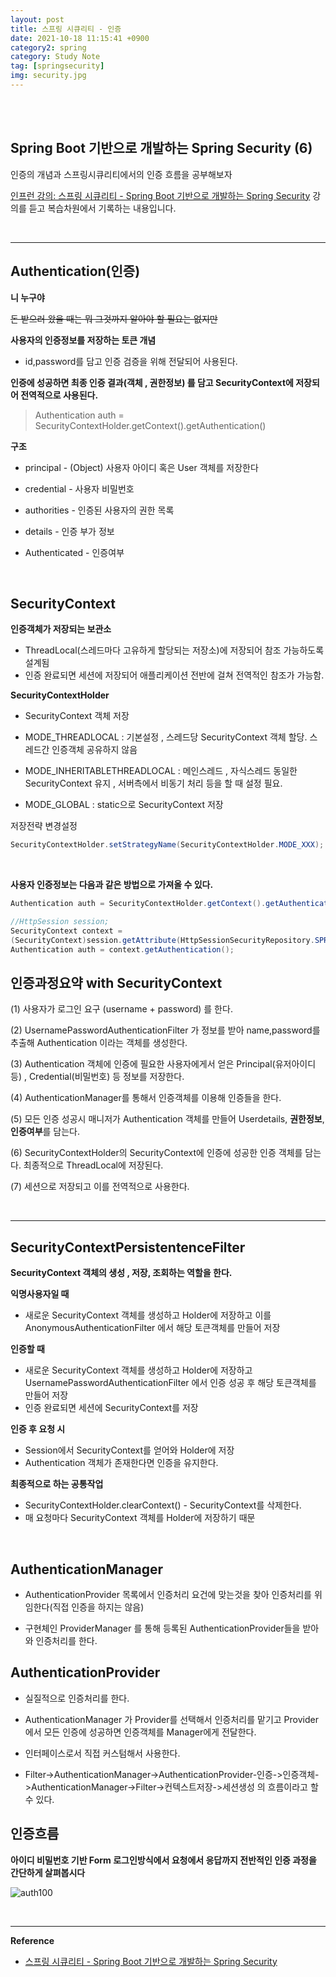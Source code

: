 ```yaml
---
layout: post
title: 스프링 시큐리티 - 인증
date: 2021-10-18 11:15:41 +0900
category2: spring
category: Study Note
tag: [springsecurity]
img: security.jpg 
---
```

<br>

<br>  





## Spring Boot 기반으로 개발하는 Spring Security (6)
  
인증의 개념과 스프링시큐리티에서의 인증 흐름을 공부해보자


[인프런 강의: 스프링 시큐리티 - Spring Boot 기반으로 개발하는 Spring Security](https://www.inflearn.com/course/%EC%BD%94%EC%96%B4-%EC%8A%A4%ED%94%84%EB%A7%81-%EC%8B%9C%ED%81%90%EB%A6%AC%ED%8B%B0) 
강의를 듣고 복습차원에서 기록하는 내용입니다.

<br>  

---


## Authentication(인증)

**니 누구야**

~~돈 받으러 왔을 때는 뭐 그것까지 알아야 할 필요는 없지만~~

**사용자의 인증정보를 저장하는 토큰 개념**
 
* id,password를 담고 인증 검증을 위해 전달되어 사용된다.

**인증에 성공하면 최종 인증 결과(객체 , 권한정보) 를 담고 SecurityContext에 저장되어 전역적으로 사용된다.**

> Authentication auth = SecurityContextHolder.getContext().getAuthentication()


**구조** 
 
* principal - (Object) 사용자 아이디 혹은 User 객체를 저장한다

* credential - 사용자 비밀번호

* authorities - 인증된 사용자의 권한 목록

* details - 인증 부가 정보

* Authenticated - 인증여부



<br> 

## SecurityContext

**인증객체가 저장되는 보관소** 

* ThreadLocal(스레드마다 고유하게 할당되는 저장소)에 저장되어 참조 가능하도록 설계됨
* 인증 완료되면 세션에 저장되어 애플리케이션 전반에 걸쳐 전역적인 참조가 가능함.

**SecurityContextHolder** 

* SecurityContext 객체 저장 

* MODE_THREADLOCAL : 기본설정  , 스레드당 SecurityContext 객체 할당. 스레드간 인증객체 공유하지 않음

* MODE_INHERITABLETHREADLOCAL : 메인스레드 , 자식스레드 동일한 SecurityContext 유지 , 서버측에서 비동기 처리 등을 할 때 설정 필요.

* MODE_GLOBAL : static으로 SecurityContext 저장

저장전략 변경설정

```java
SecurityContextHolder.setStrategyName(SecurityContextHolder.MODE_XXX);
```


<br> 

**사용자 인증정보는 다음과 같은 방법으로 가져올 수 있다.** 

```java
Authentication auth = SecurityContextHolder.getContext().getAuthentication();
```

```java
//HttpSession session;
SecurityContext context = 
(SecurityContext)session.getAttribute(HttpSessionSecurityRepository.SPRING_SECURITY_CONTEXT_KEY);
Authentication auth = context.getAuthentication();
```


## 인증과정요약 with SecurityContext

(1) 사용자가 로그인 요구 (username + password) 를 한다. 

(2) UsernamePasswordAuthenticationFilter 가 정보를 받아 name,password를  추출해 Authentication 이라는 객체를 생성한다.

(3) Authentication 객체에 인증에 필요한 사용자에게서 얻은 Principal(유저아이디 등) , Credential(비밀번호) 등 정보를 저장한다.

(4) AuthenticationManager를 통해서 인증객체를 이용해 인증들을 한다.

(5) 모든 인증 성공시 매니저가 Authentication 객체를 만들어 Userdetails, **권한정보**, **인증여부**를 담는다.

(6) SecurityContextHolder의 SecurityContext에 인증에 성공한 인증 객체를 담는다. 
  최종적으로 ThreadLocal에 저장된다.

(7) 세션으로 저장되고 이를 전역적으로 사용한다.


<br>



---

## SecurityContextPersistentenceFilter

**SecurityContext 객체의 생성 , 저장, 조회하는 역할을 한다.** 
 
**익명사용자일 때**

* 새로운 SecurityContext 객체를 생성하고 Holder에 저장하고 이를 AnonymousAuthenticationFilter 에서 해당 토큰객체를 만들어 저장


**인증할 때** 

* 새로운 SecurityContext 객체를 생성하고  Holder에 저장하고 UsernamePasswordAuthenticationFilter 에서 인증 성공 후 해당 토큰객체를 만들어 저장
* 인증 완료되면 세션에 SecurityContext를 저장

**인증 후 요청 시** 

* Session에서 SecurityContext를 얻어와 Holder에 저장
* Authentication 객체가 존재한다면 인증을 유지한다.


**최종적으로 하는 공통작업** 

* SecurityContextHolder.clearContext() - SecurityContext를 삭제한다.
* 매 요청마다 SecurityContext 객체를 Holder에 저장하기 때문


<br> 

## AuthenticationManager

* AuthenticationProvider 목록에서 인증처리 요건에 맞는것을 찾아 인증처리를 위임한다(직접 인증을 하지는 않음)

* 구현체인 ProviderManager 를 통해 등록된 AuthenticationProvider들을 받아와 인증처리를 한다. 


## AuthenticationProvider

* 실질적으로 인증처리를 한다.

* AuthenticationManager 가 Provider를 선택해서 인증처리를 맡기고 Provider에서 모든 인증에 성공하면 인증객체를 Manager에게 전달한다.

* 인터페이스로서 직접 커스텀해서 사용한다.

* Filter->AuthenticationManager->AuthenticationProvider-인증->인증객체->AuthenticationManager->Filter->컨텍스트저장->세션생성 의 흐름이라고 할 수 있다.



## 인증흐름

**아이디 비밀번호 기반 Form 로그인방식에서 요청에서 응답까지 전반적인 인증 과정을 간단하게 살펴봅시다** 
 


![auth100](https://user-images.githubusercontent.com/76927397/138540536-fd1194ae-4793-423e-a166-e879713ed0be.PNG)






<br>

----  

**Reference**  
 
* [스프링 시큐리티 - Spring Boot 기반으로 개발하는 Spring Security](https://www.inflearn.com/course/%EC%BD%94%EC%96%B4-%EC%8A%A4%ED%94%84%EB%A7%81-%EC%8B%9C%ED%81%90%EB%A6%AC%ED%8B%B0) 
